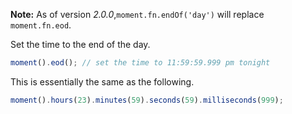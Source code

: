 **Note:** As of version *2.0.0*,`moment.fn.endOf('day')` will replace `moment.fn.eod`.

Set the time to the end of the day.

```javascript
moment().eod(); // set the time to 11:59:59.999 pm tonight
```

This is essentially the same as the following.

```javascript
moment().hours(23).minutes(59).seconds(59).milliseconds(999);
```
